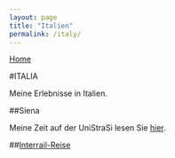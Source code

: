 ```yaml
---
layout: page
title: "Italien"
permalink: /italy/
---
```


[Home](https://stu230485.github.io/pages/)

#ITALIA

Meine Erlebnisse in Italien.

##Siena

Meine Zeit auf der UniStraSi lesen Sie [hier](/unistrasi.md).

##[Interrail-Reise](/interrail.md)
